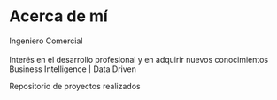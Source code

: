# Acerca de mí

Ingeniero Comercial
</br>
</br>
Interés en el desarrollo profesional y en adquirir nuevos conocimientos
</br>
Business Intelligence | Data Driven

Repositorio de proyectos realizados
